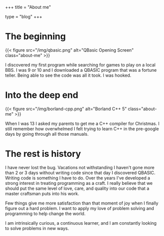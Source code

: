 +++
title = "About me"

type = "blog"
+++

# The beginning
{{< figure src="/img/qbasic.png" alt="QBasic Opening Screen" class="about-me" >}}

I discovered my first program while searching for games to play on a
local BBS. I was 9 or 10 and I downloaded a QBASIC program that was a
fortune teller. Being able to see the code was all it took. I was
hooked.

# Into the deep end
{{< figure src="/img/borland-cpp.png" alt="Borland C++ 5" class="about-me" >}}

When I was 13 I asked my parents to get me a C++ compiler for
Christmas. I still remember how overwhelmed I felt trying to learn C++
in the pre-google days by going through all those manuals.

# The rest is history

I have never lost the bug. Vacations not withstanding I haven't gone
more than 2 or 3 days without writing code since that day I discovered
QBASIC. Writing code is something I have to do. Over the years I've
developed a strong interest in treating programming as a craft. I
really believe that we should put the same level of love, care, and
quality into our code that a master craftsman puts into his work.

Few things give me more satisfaction than that moment of joy when I
finally figure out a hard problem. I want to apply my love of problem
solving and programming to help change the world.

I am intrinsically curious, a continuous learner, and I am constantly
looking to solve problems in new ways.
